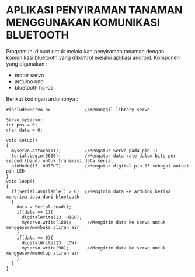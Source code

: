 # APLIKASI PENYIRAMAN TANAMAN MENGGUNAKAN KOMUNIKASI BLUETOOTH

Program ini dibuat untuk melakukan penyiraman tanaman dengan
komunikasi bluetooth yang dikontrol melalui aplikasi android.
Komponen yang digunakan :
- motor servo
- arduino uno
- bluetooth hc-05

Berikut kodingan arduinonya :

```
#include<Servo.h>             //memanggil library servo

Servo myservo;
int pos = 0;
char data = 0;            
   
void setup() 
{
  myservo.attach(11);         //Mengatur Servo pada pin 11
  Serial.begin(9600);         //Mengatur data rate dalam bits per second (baud) untuk transmisi data serial
  pinMode(13, OUTPUT);        //Mengatur digital pin 13 sebagai output pin LED
}
void loop()
{
  if(Serial.available() > 0)  //Mengirim data ke arduino ketika menerima data dari bluetooth
  {
    data = Serial.read();                 
    if(data == 1){            
      digitalWrite(13, HIGH);
      myservo.write(180);      //Mengirim data ke servo untuk menggeser/membuka aliran air
    }
    if(data == 0){
      digitalWrite(13, LOW);
      myservo.write(90);       //Mengirim data ke servo untuk menggeser/menutup aliran air
    }
  }
}
```
